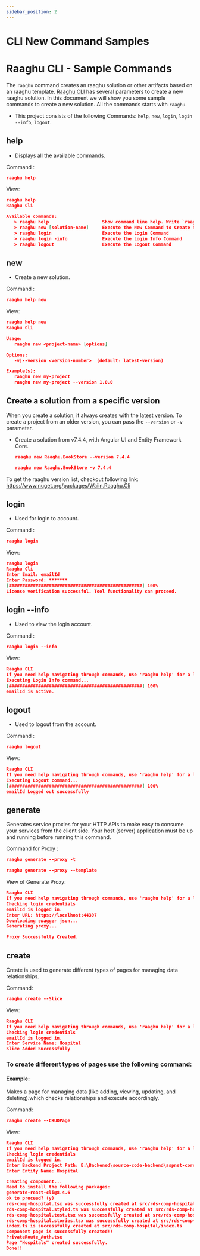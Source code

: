 ```yaml
---
sidebar_position: 2
---
```


# CLI New Command Samples

# Raaghu CLI - Sample Commands 

The `raaghu` command creates an raaghu solution or other artifacts based on an raaghu template. [Raaghu CLI](CLI.md) has several parameters to create a new raaghu solution. In this document we will show you some sample commands to create a new solution. All the commands starts with `raaghu`.

* This project consists of the following Commands: `help`, `new`, `login`, `login --info`, `logout`.

## help

* Displays all the available commands.

Command :

  ```json
  raaghu help
  ```
  View:
```json
raaghu help
Raaghu Cli

Available commands:
   > raaghu help                    Show command line help. Write `raaghu help <command>` for particular command
   > raaghu new [solution-name]     Execute the New Command to Create New Raaghu Solution
   > raaghu login                   Execute the Login Command
   > raaghu login -info             Execute the Login Info Command
   > raaghu logout                  Execute the Logout Command


  ```

  ## new

* Create a new solution.

Command :

  ```json
  raaghu help new 
  ```
  View:
```json
raaghu help new
Raaghu Cli

Usage:
   raaghu new <project-name> [options]

Options:
   -v|--version <version-number>  (default: latest-version)

Example(s):
   raaghu new my-project
   raaghu new my-project --version 1.0.0

  ```
  
## Create a solution from a specific version

When you create a solution, it always creates with the latest version. To create a project from an older version, you can pass the `--version` or `-v`  parameter.

* Create a solution from v7.4.4, with Angular UI and Entity Framework Core.

  ```json
  raaghu new Raaghu.BookStore --version 7.4.4
  ```
   ```json
  raaghu new Raaghu.BookStore -v 7.4.4
  ```

To get the raaghu version list, checkout following link: https://www.nuget.org/packages/Waiin.Raaghu.Cli


  ## login

* Used for login to account.

Command :

  ```json
  raaghu login 
  ```
  View:
```json
raaghu login
Raaghu Cli
Enter Email: emailId
Enter Password: *******
[##################################################] 100%
License verification successful. Tool functionality can proceed.
  ```
  ## login --info

* Used to view the login account.

Command :

  ```json
  raaghu login --info
  ```
  View:
```json
Raaghu CLI
If you need help navigating through commands, use 'raaghu help' for a list of commands.
Executing Login Info command...
[##################################################] 100%
emailId is active.
  ```  
   ## logout

* Used to logout from the account.

Command :

  ```json
  raaghu logout
  ```
  View:
```json
Raaghu CLI
If you need help navigating through commands, use 'raaghu help' for a list of commands.
Executing Logout command...
[##################################################] 100%
emailId Logged out successfully
  ```  

  ## generate
Generates service proxies for your HTTP APIs to make easy to consume your services from the client side. Your host (server) application must be up and running before running this command.

Command for Proxy :

```json
raaghu generate --proxy -t
``` 
```json
raaghu generate --proxy --template
``` 
View of Generate Proxy:
```json
Raaghu CLI
If you need help navigating through commands, use 'raaghu help' for a list of commands.
Checking login credentials
emailId is logged in.
Enter URL: https://localhost:44397
Downloading swagger json...
Generating proxy...

Proxy Successfully Created.
```

## create
Create is used to generate different types of pages for managing data relationships. 

Command:

```json
raaghu create --Slice
```

View:

```json
Raaghu CLI
If you need help navigating through commands, use 'raaghu help' for a list of commands.
Checking login credentials
emailId is logged in.
Enter Service Name: Hospital
Slice Added Successfully
```

### To create different types of pages use the following command:

#### Example:

Makes a page for managing data (like adding, viewing, updating, and deleting).which checks relationships and execute accordingly.

Command:
```json
raaghu create --CRUDPage
```

View:
```json
Raaghu CLI
If you need help navigating through commands, use 'raaghu help' for a list of commands.
Checking login credentials
emailId is logged in.
Enter Backend Project Path: E:\Backened\source-code-backend\aspnet-core
Enter Entity Name: Hospital

Creating component...
Need to install the following packages:
generate-react-cli@8.4.6
ok to proceed? (y)
rds-comp-hospital.tsx was successfully created at src/rds-comp-hospital/rds-comp-hospital.tsx
rds-comp-hospital.styled.ts was successfully created at src/rds-comp-hospital/rds-comp-hospital.styled.ts
rds-comp-hospital.test.tsx was successfully created at src/rds-comp-hospital/rds-comp-hospital.test.tsx
rds-comp-hospital.stories.tsx was successfully created at src/rds-comp-hospital/rds-comp-hospital.stories.tsx
index.ts is successfully created at src/rds-comp-hospital/index.ts
Component page is successfully created!!
PrivateRoute_Auth.tsx
Page "Hospitals" created successfully.
Done!!
```